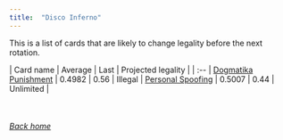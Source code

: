 ```yaml
---
title:  "Disco Inferno"
---
```


This is a list of cards that are likely to change legality before the next rotation.

| Card name | Average | Last | Projected legality |
| :-- |
[Dogmatika Punishment](https://db.ygoprodeck.com/card/?search=Dogmatika%20Punishment) | 0.4982 | 0.56 | Illegal |
[Personal Spoofing](https://db.ygoprodeck.com/card/?search=Personal%20Spoofing) | 0.5007 | 0.44 | Unlimited |

<br>

###### [Back home](index)